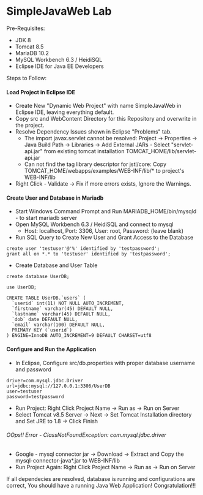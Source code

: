 # SimpleJavaWeb Lab

Pre-Requisites: 

 * JDK 8
 * Tomcat 8.5
 * MariaDB 10.2
 * MySQL Workbench 6.3 / HeidiSQL
 * Eclipse IDE for Java EE Developers

Steps to Follow:
#### Load Project in Eclipse IDE
* Create New "Dynamic Web Project" with name SimpleJavaWeb in Eclipse IDE, leaving everything default.
* Copy src and WebContent Directory for this Repository and overwrite in the project.
* Resolve Dependency Issues shown in Eclipse "Problems" tab.
	* The import javax.servlet cannot be resolved: Project -> Properties -> Java Build Path -> Libraries -> Add External JARs - Select "servlet-api.jar" from existing tomcat installation TOMCAT_HOME/lib/servlet-api.jar
	* Can not find the tag library descriptor for jstl/core: Copy TOMCAT_HOME/webapps/examples/WEB-INF/lib/* to project's WEB-INF/lib 
* Right Click - Validate -> Fix if more errors exists, Ignore the Warnings.
    
#### Create User and Database in Mariadb
* Start Windows Command Prompt and Run MARIADB_HOME/bin/mysqld - to start mariadb server
* Open MySQL Workbench 6.3 / HeidiSQL and connect to mysql 
	* Host: localhost, Port: 3306, User: root, Password: (leave blank)
* Run SQL Query to Create New User and Grant Access to the Database

```
create user 'testuser'@'%' identified by 'testpassword';
grant all on *.* to 'testuser' identified by 'testpassword';
```

* Create Database and User Table

```
create database UserDB;

use UserDB;

CREATE TABLE UserDB.`users` (
  `userid` int(11) NOT NULL AUTO_INCREMENT,
  `firstname` varchar(45) DEFAULT NULL,
  `lastname` varchar(45) DEFAULT NULL,
  `dob` date DEFAULT NULL,
  `email` varchar(100) DEFAULT NULL,
  PRIMARY KEY (`userid`)
) ENGINE=InnoDB AUTO_INCREMENT=9 DEFAULT CHARSET=utf8
```
 

#### Configure and Run the Application
* In Eclipse, Configure src/db.properties with proper database username and password

```
driver=com.mysql.jdbc.Driver
url=jdbc:mysql://127.0.0.1:3306/UserDB
user=testuser
password=testpassword
```

* Run Project: Right Click Project Name -> Run as -> Run on Server
* Select Tomcat v8.5 Server -> Next -> Set Tomcat Installation directory and Set JRE to 1.8 -> Click Finish

###### OOps!! Error - ClassNotFoundException: com.mysql.jdbc.driver
* Google - mysql connector jar -> Download -> Extract and Copy the mysql-connector-java*.jar to WEB-INF/lib
* Run Project Again:  Right Click Project Name -> Run as -> Run on Server

If all dependecies are resolved, database is running and configurations are correct, You should have a running Java Web Application!
Congratulation!!!



